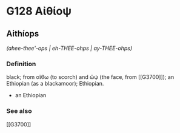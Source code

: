 # G128 Αἰθίοψ

## Aithíops

_(ahee-thee'-ops | eh-THEE-ohps | ay-THEE-ohps)_

### Definition

black; from αἴθω (to scorch) and ὤψ (the face, from [[G3700]]); an Ethiopian (as a blackamoor); Ethiopian.

- an Ethiopian

### See also

[[G3700]]

